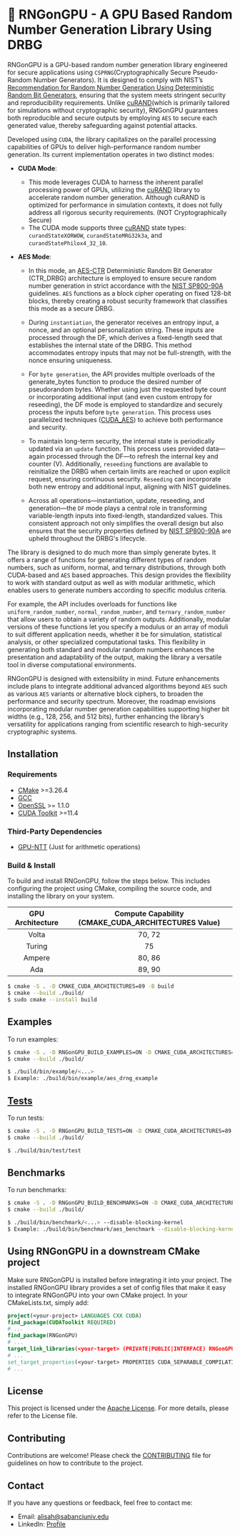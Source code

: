 # 🎲 RNGonGPU - A GPU Based Random Number Generation Library Using DRBG

RNGonGPU is a GPU-based random number generation library engineered for secure applications using `CSPRNG`(Cryptographically Secure Pseudo-Random Number Generators). It is designed to comply with NIST’s [Recommendation for Random Number Generation Using Deterministic Random Bit Generators](https://nvlpubs.nist.gov/nistpubs/SpecialPublications/NIST.SP.800-90Ar1.pdf), ensuring that the system meets stringent security and reproducibility requirements. Unlike [cuRAND](https://docs.nvidia.com/cuda/curand/index.html)(which is primarily tailored for simulations without cryptographic security), RNGonGPU guarantees both reproducible and secure outputs by employing `AES` to secure each generated value, thereby safeguarding against potential attacks.

Developed using `CUDA`, the library capitalizes on the parallel processing capabilities of GPUs to deliver high-performance random number generation. Its current implementation operates in two distinct modes:

- **CUDA Mode**:
    - This mode leverages CUDA to harness the inherent parallel processing power of GPUs, utilizing the [cuRAND](https://docs.nvidia.com/cuda/curand/index.html) library to accelerate random number generation. Although cuRAND is optimized for performance in simulation contexts, it does not fully address all rigorous security requirements. (NOT Cryptographically Secure)
    - The CUDA mode supports three [cuRAND](https://docs.nvidia.com/cuda/curand/index.html) state types: `curandStateXORWOW`, `curandStateMRG32k3a`, and `curandStatePhilox4_32_10`.

- **AES Mode**:
    - In this mode, an [AES-CTR](https://tsapps.nist.gov/publication/get_pdf.cfm?pub_id=936594) Deterministic Random Bit Generator (CTR_DRBG) architecture is employed to ensure secure random number generation in strict accordance with the [NIST SP800-90A](https://nvlpubs.nist.gov/nistpubs/SpecialPublications/NIST.SP.800-90Ar1.pdf) guidelines. `AES` functions as a block cipher operating on fixed 128-bit blocks, thereby creating a robust security framework that classifies this mode as a secure DRBG.

    - During `instantiation`, the generator receives an entropy input, a nonce, and an optional personalization string. These inputs are processed through the DF, which derives a fixed-length seed that establishes the internal state of the DRBG. This method accommodates entropy inputs that may not be full-strength, with the nonce ensuring uniqueness.

    - For `byte generation`, the API provides multiple overloads of the generate_bytes function to produce the desired number of pseudorandom bytes. Whether using just the requested byte count or incorporating additional input (and even custom entropy for reseeding), the DF mode is employed to standardize and securely process the inputs before `byte generation`. This process uses parallelized techniques ([CUDA_AES](https://github.com/cihangirtezcan/CUDA_AES)) to achieve both performance and security.

    - To maintain long-term security, the internal state is periodically updated via an `update` function. This process uses provided data—again processed through the DF—to refresh the internal key and counter (V). Additionally, `reseeding` functions are available to reinitialize the DRBG when certain limits are reached or upon explicit request, ensuring continuous security. `Reseeding` can incorporate both new entropy and additional input, aligning with NIST guidelines.

    - Across all operations—instantiation, update, reseeding, and generation—the `DF` mode plays a central role in transforming variable-length inputs into fixed-length, standardized values. This consistent approach not only simplifies the overall design but also ensures that the security properties defined by [NIST SP800-90A](https://nvlpubs.nist.gov/nistpubs/SpecialPublications/NIST.SP.800-90Ar1.pdf) are upheld throughout the DRBG's lifecycle.

The library is designed to do much more than simply generate bytes. It offers a range of functions for generating different types of random numbers, such as uniform, normal, and ternary distributions, through both CUDA-based and `AES` based approaches. This design provides the flexibility to work with standard output as well as with modular arithmetic, which enables users to generate numbers according to specific modulus criteria.

For example, the API includes overloads for functions like `uniform_random_number`, `normal_random_number`, and `ternary_random_number` that allow users to obtain a variety of random outputs. Additionally, modular versions of these functions let you specify a modulus or an array of moduli to suit different application needs, whether it be for simulation, statistical analysis, or other specialized computational tasks. This flexibility in generating both standard and modular random numbers enhances the presentation and adaptability of the output, making the library a versatile tool in diverse computational environments.
     
RNGonGPU is designed with extensibility in mind. Future enhancements include plans to integrate additional advanced algorithms beyond `AES` such as various `AES` variants or alternative block ciphers, to broaden the performance and security spectrum. Moreover, the roadmap envisions incorporating modular number generation capabilities supporting higher bit widths (e.g., 128, 256, and 512 bits), further enhancing the library’s versatility for applications ranging from scientific research to high-security cryptographic systems.

## Installation

### Requirements

- [CMake](https://cmake.org/download/) >=3.26.4
- [GCC](https://gcc.gnu.org/)
- [OpenSSL](https://www.openssl.org/) >= 1.1.0
- [CUDA Toolkit](https://developer.nvidia.com/cuda-downloads) >=11.4

### Third-Party Dependencies
- [GPU-NTT](https://github.com/Alisah-Ozcan/GPU-NTT) (Just for arithmetic operations)


### Build & Install

To build and install RNGonGPU, follow the steps below. This includes configuring the project using CMake, compiling the source code, and installing the library on your system.

<div align="center">

| GPU Architecture | Compute Capability (CMAKE_CUDA_ARCHITECTURES Value) |
|:----------------:|:---------------------------------------------------:|
| Volta  | 70, 72 |
| Turing | 75 |
| Ampere | 80, 86 |
| Ada	 | 89, 90 |

</div>

```bash
$ cmake -S . -D CMAKE_CUDA_ARCHITECTURES=89 -B build
$ cmake --build ./build/
$ sudo cmake --install build
```

## Examples

To run examples:

```bash
$ cmake -S . -D RNGonGPU_BUILD_EXAMPLES=ON -D CMAKE_CUDA_ARCHITECTURES=89 -B build
$ cmake --build ./build/

$ ./build/bin/example/<...>
$ Example: ./build/bin/example/aes_drng_example
```

## [Tests](/test/README.md)

To run tests:
```bash
$ cmake -S . -D RNGonGPU_BUILD_TESTS=ON -D CMAKE_CUDA_ARCHITECTURES=89 -B build
$ cmake --build ./build/

$ ./build/bin/test/test
```

## Benchmarks

To run benchmarks:
```bash
$ cmake -S . -D RNGonGPU_BUILD_BENCHMARKS=ON -D CMAKE_CUDA_ARCHITECTURES=89 -B build
$ cmake --build ./build/

$ ./build/bin/benchmark/<...> --disable-blocking-kernel
$ Example: ./build/bin/benchmark/aes_benchmark --disable-blocking-kernel
```

## Using RNGonGPU in a downstream CMake project

Make sure RNGonGPU is installed before integrating it into your project. The installed RNGonGPU library provides a set of config files that make it easy to integrate RNGonGPU into your own CMake project. In your CMakeLists.txt, simply add:

```cmake
project(<your-project> LANGUAGES CXX CUDA)
find_package(CUDAToolkit REQUIRED)
# ...
find_package(RNGonGPU)
# ...
target_link_libraries(<your-target> (PRIVATE|PUBLIC|INTERFACE) RNGonGPU::rngongpu CUDA::cudart)
# ...
set_target_properties(<your-target> PROPERTIES CUDA_SEPARABLE_COMPILATION ON)
# ...
```

## License
This project is licensed under the [Apache License](LICENSE). For more details, please refer to the License file.

## Contributing
Contributions are welcome! Please check the [CONTRIBUTING](CONTRIBUTING.md) file for guidelines on how to contribute to the project.

## Contact
If you have any questions or feedback, feel free to contact me: 
- Email: alisah@sabanciuniv.edu
- LinkedIn: [Profile](https://www.linkedin.com/in/ali%C5%9Fah-%C3%B6zcan-472382305/)